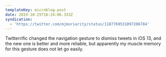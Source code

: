 ```yaml
---
templateKey: microblog-post
date: 2019-10-25T16:24:06.333Z
syndication:
  - 'https://twitter.com/mjmoriarity/status/1187769531097206784'
---
```


Twitterrific changed the navigation gesture to dismiss tweets in iOS 13, and the new one is better and more reliable, but apparently my muscle memory for this gesture does not let go easily.
